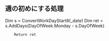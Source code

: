 ## 週の初めにする処理
Dim s = ConvertWorkDayStart8(_date)
		Dim ret = s.AddDays(DayOfWeek.Monday - s.DayOfWeek)

		Return ret
